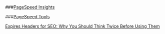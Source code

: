 ###[PageSpeed Insights](https://developers.google.com/speed/pagespeed/insights/)

###[PageSpeed Tools](https://developers.google.com/speed/pagespeed/)

[Expires Headers for SEO: Why You Should Think Twice Before Using Them](https://moz.com/ugc/expires-headers-for-seo-why-you-should-think-twice-before-using-them)
